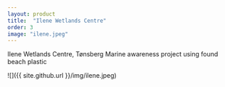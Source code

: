 ```yaml
---
layout: product
title:  "Ilene Wetlands Centre"
order: 3
image: "ilene.jpeg"
---
```


Ilene Wetlands Centre, Tønsberg
Marine awareness project using found beach plastic

![]({{ site.github.url }}/img/ilene.jpeg)
